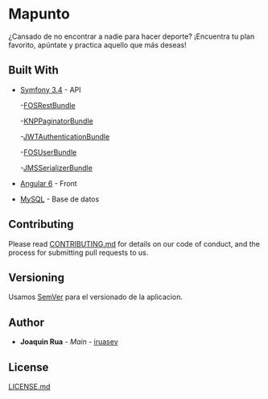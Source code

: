 # Mapunto

¿Cansado de no encontrar a nadie para hacer deporte?
¡Encuentra tu plan favorito, apúntate y practica aquello que más deseas!    

## Built With

* [Symfony 3.4](http://symfony.com/doc/current/index.html) - API

    -[FOSRestBundle](https://github.com/FriendsOfSymfony/FOSRestBundle)
    
    -[KNPPaginatorBundle](https://github.com/KnpLabs/KnpPaginatorBundle)
    
    -[JWTAuthenticationBundle](https://github.com/lexik/LexikJWTAuthenticationBundle)
    
    -[FOSUserBundle](https://github.com/FriendsOfSymfony/FOSUserBundle)
    
    -[JMSSerializerBundle](https://github.com/schmittjoh/serializer)
    
* [Angular 6](https://angular.io/) - Front

* [MySQL](https://www.mysql.com/) - Base de datos


## Contributing

Please read [CONTRIBUTING.md](https://gist.github.com/PurpleBooth/b24679402957c63ec426) for details on our code of conduct, and the process for submitting pull requests to us.

## Versioning

Usamos [SemVer](http://semver.org/) para el versionado de la aplicacion.

## Author

* **Joaquin Rua** - *Main* - [iruasev](https://github.com/iruasev)

## License

[LICENSE.md](LICENSE.md)
